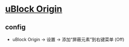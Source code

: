 # [uBlock Origin](https://github.com/gorhill/uBlock)

## config

- uBlock Origin → 设置 → 添加“屏蔽元素”到右键菜单 (Off)
